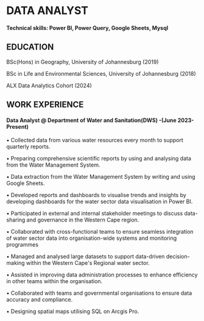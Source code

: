 # DATA ANALYST

#### Technical skills: Power BI, Power Query, Google Sheets, Mysql

## EDUCATION 
BSc(Hons) in Geography, University of Johannesburg (2019)

BSc in Life and Environmental Sciences, University of Johannesburg (2018)

ALX Data Analytics Cohort (2024)

## WORK EXPERIENCE
#### Data Analyst @ Department of Water and Sanitation(DWS) -(June 2023-Present)

• Collected data from various water resources every month to support quarterly reports.

• Preparing comprehensive scientific reports by using and analysing data from the Water Management System.

• Data extraction from the Water Management System by writing and using Google Sheets.

• Developed reports and dashboards to visualise trends and insights by developing dashboards for the water 
  sector data visualisation in Power BI.
  
• Participated in external and internal stakeholder meetings to discuss data-sharing and governance in the 
   Western Cape region.
  
• Collaborated with cross-functional teams to ensure seamless integration of water sector data into 
   organisation-wide systems and monitoring programmes
  
• Managed and analysed large datasets to support data-driven decision-making within the Western Cape's 
  Regional water sector.
  
• Assisted in improving data administration processes to enhance efficiency in other teams within the 
  organisation.
  
• Collaborated with teams and governmental organisations to ensure data accuracy and compliance.

• Designing spatial maps utilising SQL on Arcgis Pro.


